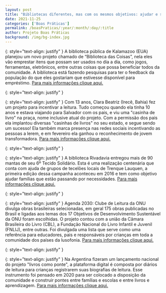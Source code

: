 ```yaml
---
layout: post
title: "Bibliotecas diferentes, mas com os mesmos objetivos: ajudar e se conectar com a comunidade."
date: 2021-11-25
categories: ['Boas Práticas']
permalink: /boasPraticas/:year/:month/:day/:title
author: Projeto Boas Práticas
background: /img/bg-index.jpg
---
```

{: style="text-align: justify" }
A biblioteca pública de Kalamazoo (EUA) planejou um novo projeto chamado de “Biblioteca das Coisas”, nela eles vão emprestar itens que possam ser usados no dia a dia, como jogos, ferramentas, eletrônicos, entre outras coisas que possa beneficiar todos da comunidade. A biblioteca está fazendo pesquisas para ter o feedback da população do que eles gostariam que estivesse disponível para empréstimo.
[Para mais informações clique aqui.](https://wwmt.com/news/local/kalamazoo-public-library-plans-a-library-of-things-to-loan-out-useful-items)

{: style="text-align: justify" }


{: style="text-align: justify" }
Com 13 anos, Clara Beatriz (Irecê, Bahia) fez um projeto para incentivar a leitura. Tudo começou quando ela tinha 10 anos e estava viajando para Salvador com os pais, e viu uma "casinha de livro" na praça, nome inclusive atual do projeto. Com a permissão dos pais ela implantou diversas "casinhas de livros" no seu estado, e segue sendo um sucesso! Ela também marca presença nas redes sociais incentivando as pessoas a lerem, e em fevereiro ela ganhou o reconhecimento de jovem transformadora.
[Para mais informações clique aqui.](https://www.uol.com.br/ecoa/ultimas-noticias/2021/06/23/clara-beatriz-tem-13-anos-e-criou-projeto-para-incentivar-a-leitura.htm)

{: style="text-align: justify" }


{: style="text-align: justify" }
A biblioteca Rivadavia entregou mais de 90 mantas de seu 6º Tecido Solidário. Esta é uma realização centenária que conta com ajuda de grupos de tecelões locais de Trenque Lauquen, a primeira edição dessa campanha aconteceu em 2016 e tem como objetivo ajudar famílias que estão passando por necessidades.
[Para mais informações clique aqui.](https://laopinion.com.ar/la-biblioteca-rivadavia-entrego-las-92-mantas-de-su-6-tejido-solidario/)

{: style="text-align: justify" }


{: style="text-align: justify" }
Agenda 2030: Clube de Leitura da ONU divulga obras brasileiras selecionadas, em geral 175 obras publicadas no Brasil e ligadas aos temas dos 17 Objetivos de Desenvolvimento Sustentável da ONU foram escolhidas. O projeto contou com a união da Câmara Brasileira do Livro (CBL), a Fundação Nacional do Livro Infantil e Juvenil (FNLIJ), entre outras. Foi divulgada uma lista que serve como uma referência para educadores, pais e responsáveis por crianças em toda a comunidade dos países da lusofonia.
[Para mais informações clique aqui.](https://www.publishnews.com.br/materias/2021/06/10/agenda-2030-clube-de-leitura-da-onu-divulga-obras-brasileiras-selecionadas?fbclid=IwAR2uDG_tukSS9t51Du492O6nUqU5omHfw2vA5YJDI27zm20HpbbS4hj5i64)

{: style="text-align: justify" }


{: style="text-align: justify" }
Na Argentina fizeram um lançamento nacional do projeto "livros como ponte", a plataforma digital é composta por diários de leitura para crianças registrarem suas biografias de leitura. Esse instrumento foi pensado em 2020 para ser colocado a disposição da comunidade e construir pontes entre famílias e escolas e entre livros e aprendizagem. 
[Para mais informações clique aqui.](https://www.argentina.gob.ar/noticias/se-realizo-el-lanzamiento-nacional-de-libros-como-puentes)
